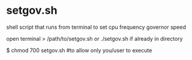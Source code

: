 # setgov.sh
shell script that runs from terminal to set cpu frequency governor speed

open terminal > /path/to/setgov.sh or ./setgov.sh if already in directory

$ chmod 700 setgov.sh #to allow only you/user to execute  
